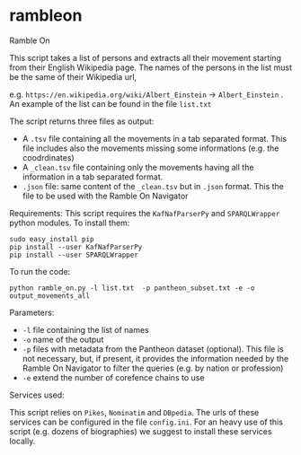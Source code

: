 # rambleon
Ramble On

This script takes a list of persons and extracts all their movement starting from their English Wikipedia page.
The names of the persons in the list must be the same of their Wikipedia url, 

e.g. `https://en.wikipedia.org/wiki/Albert_Einstein` -> `Albert_Einstein` . An example of the list can be found in the file `list.txt`

The script returns three files as output:
* A `.tsv` file containing all the movements in a tab separated format. This file includes also the movements missing some informations (e.g. the coodrdinates)
* A `_clean.tsv` file containing only the movements having all the information in a tab separated format. 
* `.json` file: same content of the `_clean.tsv` but in `.json` format. This the file to be used with the Ramble On Navigator


Requirements:
This script requires the `KafNafParserPy` and `SPARQLWrapper` python modules.
To install them:
```
sudo easy_install pip
pip install --user KafNafParserPy 
pip install --user SPARQLWrapper
```

To run the code:
```
python ramble_on.py -l list.txt  -p pantheon_subset.txt -e -o output_movements_all
```

Parameters:
* `-l`  file containing the list of names
* `-o`  name of the output
* `-p` files with metadata from the Pantheon dataset (optional). This file is not necessary, but, if present, it provides the information needed by the Ramble On Navigator to filter the queries (e.g. by nation or profession)
* `-e`  extend the number of corefence chains to use

Services used:

This script relies on `Pikes`, `Nominatim` and `DBpedia`. The urls of these services can be configured in the file `config.ini`. For an heavy use of this script (e.g. dozens of biographies) we suggest to install these services locally.
